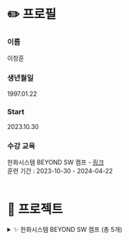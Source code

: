 # ✏️ 프로필   
### 이름
이창훈
### 생년월일
1997.01.22
### Start
2023.10.30
### 수강 교육
한화시스템 BEYOND SW 캠프  -  [링크](https://swcamp-hanwha.com/)<br>
훈련 기간 : 2023-10-30 - 2024-04-22<br>
<br>

# 📄 프로젝트
<details>
<summary> ✨ 한화시스템 BEYOND SW 캠프 (총 5개) </summary>

### 1. 미니 프로젝트 - DB : 반려동물 케어 서비스 Woof
<details>
<summary> </summary>
<a href="https://github.com/beyond-sw-camp/be02-1st-woof-animal_careservice">README 보러가기</a><br><br>
프로젝트 기간 : 2023.11.16 ~ 2023.11.17<br><br>
Centos 8, Mysql을 이용하여 Master-Slave로 DB 구성<br><br>
</details>

### 2. 미니 프로젝트 - Backend : 반려동물 케어 서비스 Woof
<details>
<summary> </summary>
<a href="https://github.com/beyond-sw-camp/be02-2nd-woof-animal_careservice">README 보러가기</a><br><br>
프로젝트 기간 : 2024.01.15 ~ 2024.01.17<br><br>
JAVA SpringBoot 프로젝트<br><br>
</details>

### 3. 미니 프로젝트 - Frontend : 반려동물 케어 서비스 Woof
<details>
<summary> </summary>
<a href="https://github.com/beyond-sw-camp/be02-3rd-woof-animal_careservice">README 보러가기</a><br><br>
프로젝트 기간 : 2024.02.05 ~ 2024.02.06<br><br>
Backend 미니 프로젝트를 백엔드로 사용한 Vue 프로젝트<br><br>
</details>

### 4. 미니 프로젝트 - CI/CD : 반려동물 케어 서비스 Woof
<details>
<summary> </summary>
<a href="https://github.com/beyond-sw-camp/be02-4th-woof-animal_careservice">README 보러가기</a><br><br>
프로젝트 기간 : 2024.02.23 ~ 2024.02.26<br><br>
k8s, jenkins를 활용한 CI/CD (롤링 업데이트 방식)<br><br>
</details>

### 5. 최종 프로젝트 : 인사관리 시스템
<details>
<summary> </summary>
<a href="https://github.com/beyond-sw-camp/be02-fin-Hello_R_loha-HRsystem">README 보러가기</a><br><br>
프로젝트 기간 : 2024.02.27 ~ 2024.04.22<br><br>
역할<br>
1. 휴가기능 백엔드 [JAVA SpringBoot] (CRUD / aws s3 활용 파일첨부 / 결재라인 결재)<br>
2. 휴가기능 프론트엔드 [Vue]<br>
3. QueryDSL 적용<br>
4. Redis 적용<br>
5. Jenkins 파이프라인 구성<br><br>
</details>
</details>
